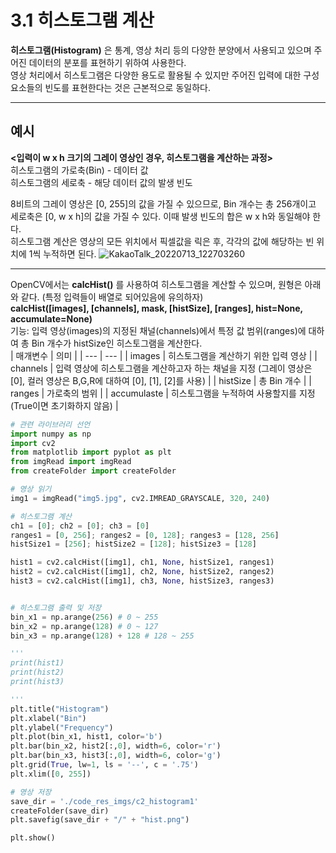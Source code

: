 # 3.1 히스토그램 계산
**히스토그램(Histogram)** 은 통계, 영상 처리 등의 다양한 분양에서 사용되고 있으며 주어진 데이터의 분포를 표현하기 위하여 사용한다.        
영상 처리에서 히스토그램은 다양한 용도로 활용될 수 있지만 주어진 입력에 대한 구성 요소들의 빈도를 표현한다는 것은 근본적으로 동일하다.              
***
## 예시
**<입력이 w x h 크기의 그레이 영상인 경우, 히스토그램을 계산하는 과정>**            
히스토그램의 가로축(Bin) - 데이터 값               
히스토그램의 세로축 - 해당 데이터 값의 발생 빈도          

8비트의 그레이 영상은 [0, 255]의 값을 가질 수 있으므로, Bin 개수는 총 256개이고 세로축은 [0, w x h]의 값을 가질 수 있다. 이때 발생 빈도의 합은 w x h와 동일해야 한다.       
히스토그램 계산은 영상의 모든 위치에서 픽셀값을 릭은 후, 각각의 값에 해당하는 빈 위치에 1씩 누적하면 된다.
![KakaoTalk_20220713_122703260](https://user-images.githubusercontent.com/81175672/178644391-2153fc19-0ca3-47cd-90a8-afd3c2770565.jpg)               
 ***
 OpenCV에서는 **calcHist()** 를 사용하여 히스토그램을 계산할 수 있으며, 원형은 아래와 같다. (특정 입력들이 배열로 되어있음에 유의하자)                 
 **calcHist([images], [channels], mask, [histSize], [ranges], hist=None, accumulate=None)**            
 기능: 입력 영상(images)의 지정된 채널(channels)에서 특정 값 범위(ranges)에 대하여 총 Bin 개수가 histSize인 히스토그램을 계산한다.         
| 매개변수 | 의미 |
| --- | --- |
| images | 히스토그램을 계산하기 위한 입력 영상 |
| channels | 입력 영상에 히스토그램을 계산하고자 하는 채널을 지정 (그레이 영상은 [0], 컬러 영상은 B,G,R에 대하여 [0], [1], [2]를 사용) |
| histSize | 총 Bin 개수 |
| ranges | 가로축의 범위 |
| accumulaste | 히스토그램을 누적하여 사용할지를 지정(True이면 초기화하지 않음) |

```py
# 관련 라이브러리 선언
import numpy as np
import cv2
from matplotlib import pyplot as plt
from imgRead import imgRead
from createFolder import createFolder

# 영상 읽기
img1 = imgRead("img5.jpg", cv2.IMREAD_GRAYSCALE, 320, 240)

# 히스토그램 계산
ch1 = [0]; ch2 = [0]; ch3 = [0]
ranges1 = [0, 256]; ranges2 = [0, 128]; ranges3 = [128, 256]
histSize1 = [256]; histSize2 = [128]; histSize3 = [128]

hist1 = cv2.calcHist([img1], ch1, None, histSize1, ranges1)
hist2 = cv2.calcHist([img1], ch2, None, histSize2, ranges2)
hist3 = cv2.calcHist([img1], ch3, None, histSize3, ranges3)


# 히스토그램 출력 및 저장
bin_x1 = np.arange(256) # 0 ~ 255
bin_x2 = np.arange(128) # 0 ~ 127
bin_x3 = np.arange(128) + 128 # 128 ~ 255

'''
print(hist1)
print(hist2)
print(hist3)

'''
plt.title("Histogram")
plt.xlabel("Bin")
plt.ylabel("Frequency")
plt.plot(bin_x1, hist1, color='b')
plt.bar(bin_x2, hist2[:,0], width=6, color='r')
plt.bar(bin_x3, hist3[:,0], width=6, color='g')
plt.grid(True, lw=1, ls = '--', c = '.75')
plt.xlim([0, 255])

# 영상 저장
save_dir = './code_res_imgs/c2_histogram1'
createFolder(save_dir)
plt.savefig(save_dir + "/" + "hist.png")

plt.show()
```
